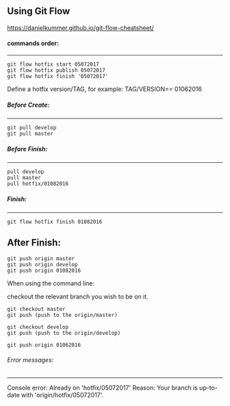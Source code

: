 Using Git Flow
--------------

https://danielkummer.github.io/git-flow-cheatsheet/


#### commands order:
----------
    git flow hotfix start 05072017
    git flow hotfix publish 05072017
    git flow hotfix finish '05072017'


Define a hotfix version/TAG, for example: TAG/VERSION== 01062016

##### Before Create:
-------

    git pull develop
    git pull master


##### Before Finish:
-------
    pull develop
    pull master
    pull hotfix/01082016

##### Finish:
------
    git flow hotfix finish 01082016

After Finish:
-------------
    git push origin master
    git push origin develop
    git push origin 01082016


When using the command line:

checkout the relevant branch you wish to be on it.

    git checkout master
    git push (push to the origin/master)

    git checkout develop
    git push (push to the origin/develop)

    git push origin 01062016

###### Error messages:
-------
Console error: 
Already on 'hotfix/05072017'
Reason: 
Your branch is up-to-date with 'origin/hotfix/05072017'.


